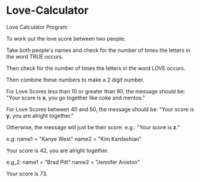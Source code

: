 # Love-Calculator
Love Calculator Program

To work out the love score between two people:

Take both people's names and check for the number of times the letters in the word TRUE occurs. 

Then check for the number of times the letters in the word LOVE occurs. 

Then combine these numbers to make a 2 digit number.

For Love Scores less than 10 or greater than 90, the message should be:
"Your score is **x**, you go together like coke and mentos."

For Love Scores between 40 and 50, the message should be:
"Your score is **y**, you are alright together."

Otherwise, the message will just be their score. e.g.:
"Your score is **z**."

e.g:
name1 = "Kanye West"
name2 = "Kim Kardashian"

Your score is 42, you are alright together.

e.g_2: 
name1 = "Brad Pitt"
name2 = "Jennifer Aniston"

Your score is 73.